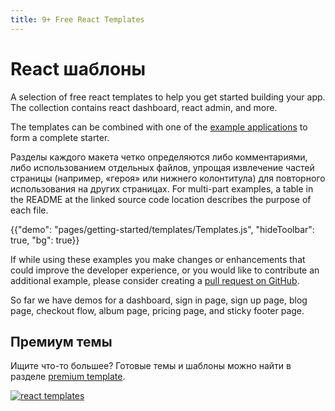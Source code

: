 ```yaml
---
title: 9+ Free React Templates
---
```


# React шаблоны

<p class="description">A selection of free react templates to help you get started building your app. The collection contains react dashboard, react admin, and more.</p>

The templates can be combined with one of the [example applications](https://github.com/mui-org/material-ui/tree/master/examples) to form a complete starter.

Разделы каждого макета четко определяются либо комментариями, либо использованием отдельных файлов, упрощая извлечение частей страницы (например, «героя» или нижнего колонтитула) для повторного использования на других страницах. For multi-part examples, a table in the README at the linked source code location describes the purpose of each file.

{{"demo": "pages/getting-started/templates/Templates.js", "hideToolbar": true, "bg": true}}

If while using these examples you make changes or enhancements that could improve the developer experience, or you would like to contribute an additional example, please consider creating a [pull request on GitHub](https://github.com/mui-org/material-ui/pulls).

So far we have demos for a dashboard, sign in page, sign up page, blog page, checkout flow, album page, pricing page, and sticky footer page.

## Премиум темы

Ищите что-то большее? Готовые темы и шаблоны можно найти в разделе <a href="https://mui.com/store/?utm_source=docs&utm_medium=referral&utm_campaign=templates-store" data-ga-event-category="store" data-ga-event-action="click" data-ga-event-label="templates">premium template</a>.

<a href="https://mui.com/store/?utm_source=docs&utm_medium=referral&utm_campaign=templates-store" data-ga-event-category="store" data-ga-event-action="click" data-ga-event-label="templates"><img src="/static/images/themes-light.jpg" alt="react templates" /></a>
